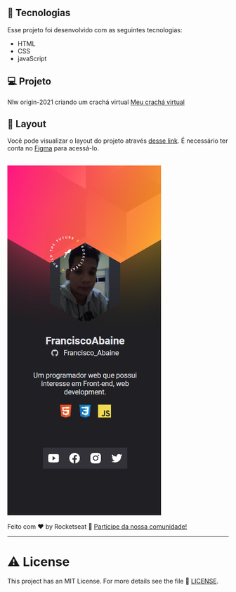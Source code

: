 


## 🚀 Tecnologias

Esse projeto foi desenvolvido com as seguintes tecnologias:

- HTML
- CSS
- javaScript

## 💻 Projeto

Nlw origin-2021 criando um crachá virtual 
<a href="https://nlw-heat-zeta.vercel.app/" target="_blank">
Meu crachá virtual 
</a>

## 🔖 Layout

Você pode visualizar o layout do projeto através [desse link](https://www.figma.com/community/file/1031698737363668691). É necessário ter conta no [Figma](https://figma.com) para acessá-lo.

<br>

<img src="/images/projeto_exemplo.png" alt="image de projeto_exemplo" />

Feito com ♥ by Rocketseat :wave: [Participe da nossa comunidade!](https://discordapp.com/invite/gCRAFhc)

---

# ⚠️ License

This project has an MIT License.
For more details see the file 🧾 [LICENSE](https://github.com/Abaine-desing/NLW-Heat/blob/master/LICENSE.TXT).


